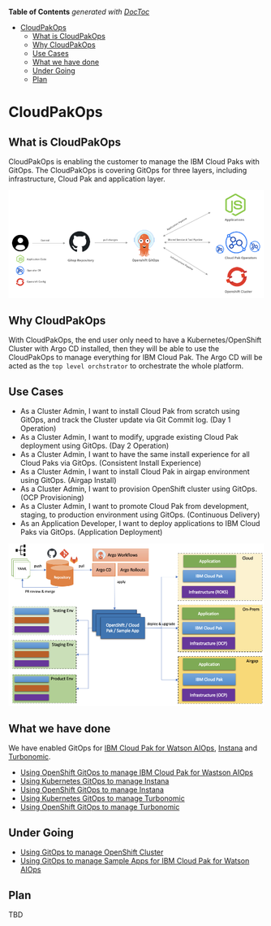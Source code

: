 <!-- START doctoc generated TOC please keep comment here to allow auto update -->
<!-- DON'T EDIT THIS SECTION, INSTEAD RE-RUN doctoc TO UPDATE -->
**Table of Contents**  *generated with [DocToc](https://github.com/thlorenz/doctoc)*

- [CloudPakOps](#cloudpakops)
  - [What is CloudPakOps](#what-is-cloudpakops)
  - [Why CloudPakOps](#why-cloudpakops)
  - [Use Cases](#use-cases)
  - [What we have done](#what-we-have-done)
  - [Under Going](#under-going)
  - [Plan](#plan)

<!-- END doctoc generated TOC please keep comment here to allow auto update -->

<!--
 Copyright 2021 guangyaliu
 
 Licensed under the Apache License, Version 2.0 (the "License");
 you may not use this file except in compliance with the License.
 You may obtain a copy of the License at
 
     http://www.apache.org/licenses/LICENSE-2.0
 
 Unless required by applicable law or agreed to in writing, software
 distributed under the License is distributed on an "AS IS" BASIS,
 WITHOUT WARRANTIES OR CONDITIONS OF ANY KIND, either express or implied.
 See the License for the specific language governing permissions and
 limitations under the License.
-->

# CloudPakOps

## What is CloudPakOps

CloudPakOps is enabling the customer to manage the IBM Cloud Paks with GitOps. The CloudPakOps is covering GitOps for three layers, including infrastructure, Cloud Pak and application layer.

![CloudPakOps Overview](./images/cloudpakops-overview.png)

## Why CloudPakOps

With CloudPakOps, the end user only need to have a Kubernetes/OpenShift Cluster with Argo CD installed, then they will be able to use the CloudPakOps to manage everything for IBM Cloud Pak. The Argo CD will be acted as the `top level orchstrator` to orchestrate the whole platform.

## Use Cases

- As a Cluster Admin, I want to install Cloud Pak from scratch using GitOps, and track the Cluster update via Git Commit log. (Day 1 Operation)
- As a Cluster Admin, I want to modify, upgrade existing Cloud Pak deployment using GitOps. (Day 2 Operation)
- As a Cluster Admin, I want to have the same install experience for all Cloud Paks via GitOps. (Consistent Install Experience)
- As a Cluster Admin, I want to install Cloud Pak in airgap environment using GitOps. (Airgap Install)
- As a Cluster Admin, I want to provision OpenShift cluster using GitOps. (OCP Provisioning)
- As a Cluster Admin, I want to promote Cloud Pak from development, staging, to production environment using GitOps. (Continuous Delivery)
- As an Application Developer, I want to deploy applications to IBM Cloud Paks via GitOps. (Application Deployment)

![IBM Cloud Pak GitOps](./images/cpk-gitops.png)

## What we have done

We have enabled GitOps for [IBM Cloud Pak for Watson AIOps](https://www.ibm.com/cloud/cloud-pak-for-watson-aiops), [Instana](https://www.turbonomic.com/) and [Turbonomic](https://www.instana.com/).

- [Using OpenShift GitOps to manage IBM Cloud Pak for Wastson AIOps](./getting-started/install-cp4waiops-with-ocp-gitops.md)
- [Using Kubernetes GitOps to manage Instana](./getting-started/install-instana-with-k8s-gitops.md)
- [Using OpenShift GitOps to manage Instana](./getting-started/install-instana-with-ocp-gitops.md)
- [Using Kubernetes GitOps to manage Turbonomic](./getting-started/install-turbo-with-k8s-gitops.md)
- [Using OpenShift GitOps to manage Turbonomic](./getting-started/install-turbo-with-ocp-gitops.md)

## Under Going

- [Using GitOps to manage OpenShift Cluster](https://github.com/cloud-pak-gitops/openshift-gitops)
- [Using GitOps to manage Sample Apps for IBM Cloud Pak for Watson AIOps](https://github.com/cloud-pak-gitops/sample-app-gitops)

## Plan

TBD

